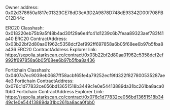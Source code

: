Owner address: 0x02d378650af817e01323CE78dD3eA3D2A9878D748dE93342D00f708FBC12D44c

ERC20 Classhash: 0x018220eb75b9a5f48b4ad30f29a6e4fc41d1239c6b7feaa89323aef783f41a40
ERC20 ContractAddress: 0x03b22bf2d80aa01962c5358dcf2ef992ff697858a6b05f68ee6b97b5fba8a436
ERC20 ContractAddress Explorer link: https://sepolia.starkscan.co/contract/0x03b22bf2d80aa01962c5358dcf2ef992ff697858a6b05f68ee6b97b5fba8a436

Fortichain Classhash: 0x0407a7ec9039eb0687ff58acbf65fe4a79252ecf9fd322f827800535287ae4e3
Fortichain ContractAddress: 0x076c1d77832ce056bd13651518b3449c1e0e54413889da31bc261ba8aca0fbb0
Fortichain ContractAddress Explorer Link: https://sepolia.starkscan.co/contract/0x076c1d77832ce056bd13651518b3449c1e0e54413889da31bc261ba8aca0fbb0